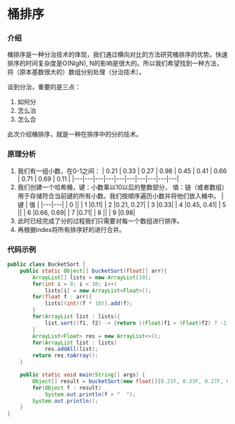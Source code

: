 # 桶排序
### 介绍
桶排序是一种分治技术的体现，我们通过横向对比的方法研究桶排序的优势。快速排序的时间复杂度是O(NlgN), N的影响是很大的。所以我们希望找到一种方法，将（原本基数很大的）数组分别处理（分治技术）。

谈到分治，重要的是三点：
1. 如何分
2. 怎么治
3. 怎么合

此次介绍桶排序，就是一种在排序中的分的技术。

### 原理分析
1. 我们有一组小数，在0-1之间：
    | 0.21 | 0.33 |  0.27 | 0.98 | 0.45 | 0.41 | 0.66 | 0.71 | 0.69 | 0.11 |
    |---|---|---|---|---|---|---|---|---|---|
2. 我们创建一个哈希桶，键：小数乘以10以后的整数部分， 值：链（或者数组）用于存储符合当前键的所有小数。我们按顺序遍历小数并将他们放入桶中。
    | 键 | 值 |
    |---|---|
    | 0 ||
    | 1 |0.11|
    | 2 |0.21, 0.27|
    | 3 |0.33|
    | 4 |0.45, 0.41|
    | 5 ||
    | 6 |0.66, 0.69|
    | 7 |0.71|
    | 8 ||
    | 9 |0.98|
3. 此时已经完成了分的过程我们只需要对每一个数组进行排序。
4. 再根据index将所有排序好的进行合并。

### 代码示例
```Java
public class BucketSort {
    public static Object[] bucketSort(float[] arr){
        ArrayList[] lists = new ArrayList[10];
        for(int i = 0; i < 10; i++)
            lists[i] = new ArrayList<Float>();
        for(float f : arr){
            lists[(int)(f * 10)].add(f);
        }
        for(ArrayList list : lists){
            list.sort((f1, f2) -> {return ((Float)f1 > (Float)f2) ? -1: 1;} );
        }
        ArrayList<Float> res = new ArrayList<>();
        for(ArrayList list : lists)
            res.addAll(list);
        return res.toArray();
    }

    public static void main(String[] args) {
        Object[] result = bucketSort(new float[]{0.21F, 0.33F, 0.27F, 0.98F,  0.45F, 0.41F, 0.66F, 0.71F, 0.69F, 0.11F});
        for(Object f : result)
            System.out.println(f + "  ");
        System.out.println();
    }
}
```
    